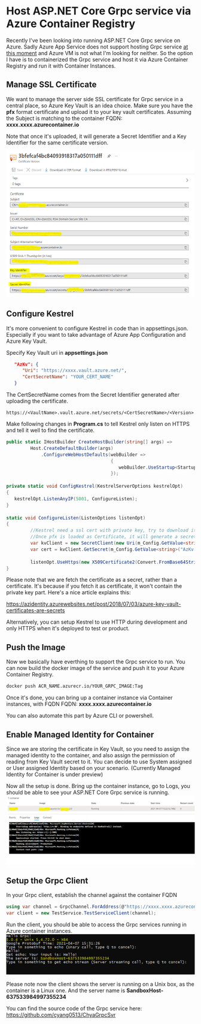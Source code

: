 # Host ASP.NET Core Grpc service via Azure Container Registry

Recently I've been looking into running ASP.NET Core Grpc service on Azure. Sadly Azure App Service does not support hosting Grpc service [at this moment](https://feedback.azure.com/forums/169385-web-apps/suggestions/40585333-grpc-support-in-azure-app-service) and Azure VM is not what I'm looking for neither. So the option I have is to containerized the Grpc service and host it via Azure Container Registry and run it with Container Instances.

## Manage SSL Certificate
We want to manage the server side SSL certificate for Grpc service in a central place, so Azure Key Vault is an idea choice. Make sure you have the **pfx** format certificate and upload it to your key vault certificates. Assuming the Subject is matching to the container FQDN: **xxxx.xxxx.azurecontainer.io**

Note that once it's uploaded, it will generate a Secret Identifier and a Key Identifier for the same certificate version.

<img src="../img/kv-cert.png" width="535" height="390">

## Configure Kestrel
It's more convenient to configure Kestrel in code than in appsettings.json. Especially if you want to take advantage of Azure App Configuration and Azure Key Vault.

Specify Key Vault uri in **appsettings.json**

```json
   "AzKv": {
      "Uri": "https://xxxx.vault.azure.net/",
      "CertSecretName": "YOUR_CERT_NAME"
   }
```
The CertSecretName comes from the Secret Identifier generated after uploading the certificate.
```
https://<VaultName>.vault.azure.net/secrets/<CertSecretName>/<Version>
```

Make following changes in **Program.cs** to tell Kestrel only listen on HTTPS and tell it well to find the certificate.

```c#
public static IHostBuilder CreateHostBuilder(string[] args) =>
         Host.CreateDefaultBuilder(args)
             .ConfigureWebHostDefaults(webBuilder =>
                                       {
                                          webBuilder.UseStartup<Startup>().ConfigureKestrel(ConfigKestrel);
                                       });

private static void ConfigKestrel(KestrelServerOptions kestrelOpt)
{
   kestrelOpt.ListenAnyIP(5001, ConfigureListen);
}

static void ConfigureListen(ListenOptions listenOpt)
{
         //Kestrel need a ssl cert with private key, try to download it as secret.
         //Once pfx is loaded as Certificate, it will generate a secret as well
         var kvClient = new SecretClient(new Uri(m_Config.GetValue<string>("AzKv:Uri")), new DefaultAzureCredential());
         var cert = kvClient.GetSecret(m_Config.GetValue<string>("AzKv:CertSecretName")).Value.Value;

         listenOpt.UseHttps(new X509Certificate2(Convert.FromBase64String(cert)));
}
```
Please note that we are fetch the certificate as a secret, rather than a certificate. It's because if you fetch it as certificate, it won't contain the private key part. Here's a nice article explains this:

https://azidentity.azurewebsites.net/post/2018/07/03/azure-key-vault-certificates-are-secrets

Alternatively, you can setup Kestrel to use HTTP during development and only HTTPS when it's deployed to test or product. 

## Push the Image

Now we basically have everthing to support the Grpc service to run. You can now build the docker image of the service and push it to your Azure Container Registry.

```bash
docker push ACR_NAME.azurecr.io/YOUR_GRPC_IMAGE:Tag
```

Once it's done, you can bring up a container instance via Container instances, with FQDN FQDN: **xxxx.xxxx.azurecontainer.io**

You can also automate this part by Azure CLI or powershell.

## Enable Managed Identity for Container
Since we are storing the certificate in Key Vault, so you need to assign the managed identity to the container, and also assign the permission of reading from Key Vault secret to it. You can decide to use System assigned or User assigned Identity based on your scenario. (Currently Managed Identity for Container is under preview)

Now all the setup is done. Bring up the container instance, go to Logs, you should be able to see your ASP.NET Core Grpc service is running.
<img src="../img/grpc_container.png">

## Setup the Grpc Client
In your Grpc client, establish the channel against the container FQDN
```c#
using var channel = GrpcChannel.ForAddress(@"https://xxxx.xxxx.azurecontainer.io:5001");
var client = new TestService.TestServiceClient(channel);
```
Run the client, you should be able to access the Grpc services running in Azure container instances.
<img src="../img/grpc_client.PNG">

Please note now the client shows the server is running on a Unix box, as the container is a Linux one. And the server name is **SandboxHost-637533984997355234**

You can find the source code of the Grpc service here: https://github.com/cyang0513/ChyaGrpcSvr











